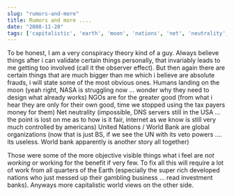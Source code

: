 ```yaml
---
slug: "rumors-and-more"
title: Rumors and more ....
date: "2008-11-20"
tags: ['capitalistic', 'earth', 'moon', 'nations', 'net', 'neutrality', 'ngo', 'Personal', 'united']
---
```

To be honest, I am a very conspiracy theory kind of a guy. Always believe things after i can validate certain things personally, that invariably leads to me getting too involved (call it the observer effect). But then again there are certain things that are much bigger than me which i believe are absolute frauds, i will state some of the most obvious ones.
Humans landing on the moon (yeah right, NASA is struggling now … wonder why they need to design what already works)
	NGOs are for the greater good (from what i hear they are only for their own good, time we stopped using the tax payers money for them)
	Net neutrality (impossible, DNS servers still in the USA … the point is lost on me as to how is it fair, internet as we know is still very much controlled by americans)
	United Nations / World Bank are global organizations (now that is just BS, if we see the UN with its veto powers …. its useless. World bank apparently is another story all together)

Those were some of the more objective visible things what i feel are *not working* or working for the benefit if very few. To fix all this will require a lot of work from all quarters of the Earth (especially the super rich developed nations who just messed up their gambling business … read investment banks). Anyways more capitalistic world views on the other side.
